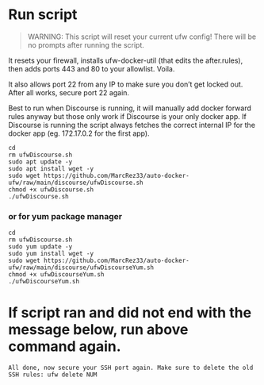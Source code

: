 # Run script

> WARNING: This script will reset your current ufw config! There will be no prompts after running the script.

It resets your firewall, installs ufw-docker-util (that edits the after.rules), then adds ports 443 and 80 to your allowlist. Voila.

It also allows port 22 from any IP to make sure you don’t get locked out. After all works, secure port 22 again.

Best to run when Discourse is running, it will manually add docker forward rules anyway but those only work if Discourse is your only docker app. If Discourse is running the script always fetches the correct internal IP for the docker app (eg. 172.17.0.2 for the first app).

```
cd
rm ufwDiscourse.sh
sudo apt update -y
sudo apt install wget -y
sudo wget https://github.com/MarcRez33/auto-docker-ufw/raw/main/discourse/ufwDiscourse.sh
chmod +x ufwDiscourse.sh
./ufwDiscourse.sh

```
### or for yum package manager
```
cd
rm ufwDiscourse.sh
sudo yum update -y
sudo yum install wget -y
sudo wget https://github.com/MarcRez33/auto-docker-ufw/raw/main/discourse/ufwDiscourseYum.sh
chmod +x ufwDiscourseYum.sh
./ufwDiscourseYum.sh

```

# If script ran and did not end with the message below, run above command again.

```
All done, now secure your SSH port again. Make sure to delete the old SSH rules: ufw delete NUM
```